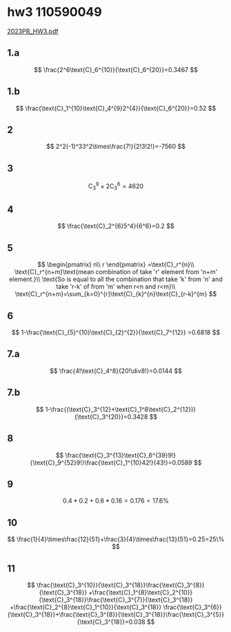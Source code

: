 # hw3 110590049

[2023PB_HW3.pdf](../../assets/pdf/2023PB_HW3.pdf)

## 1.a

$$
\frac{2^6\text{C}_6^{10}}{\text{C}_6^{20}}=0.3467
$$

## 1.b

$$
\frac{\text{C}_1^{10}\text{C}_4^{9}2^{4}}{\text{C}_6^{20}}=0.52
$$

## 2

$$
2^2(-1)^33^2\times\frac{7!}{2!3!2!}=-7560
$$

## 3

$$
\text{C}_3^{9}\times2\text{C}_3^{6}=4620
$$

## 4

$$
\frac{\text{C}_2^{6}5^4}{6^6}=0.2
$$

## 5

$$
\begin{pmatrix}
n\\
r
\end{pmatrix} =\text{C}_r^{n}\\
\text{C}_r^{n+m}\text{mean combination of take 'r' element from 'n+m' element.}\\
\text{So is equal to all the combination that take 'k' from 'n' and take 'r-k' of from 'm' when r<n and r<m}\\
\text{C}_r^{n+m}=\sum_{k=0}^{r}\text{C}_{k}^{n}\text{C}_{r-k}^{m}
$$

## 6

$$
1-\frac{\text{C}_{5}^{10}\text{C}_{2}^{2}}{\text{C}_7^{12}}
=0.6818
$$

## 7.a

$$
\frac{4!\text{C}_4^8}{20!\div8!}=0.0144
$$

## 7.b

$$
1-\frac{(\text{C}_3^{12}+\text{C}_1^8\text{C}_2^{12})}{\text{C}_3^{20}}=0.3428
$$

## 8

$$
\frac{\text{C}_3^{13}\text{C}_6^{39}9!}{\text{C}_9^{52}9!}\frac{\text{C}_1^{10}42!}{43!}=0.0589
$$

## 9

$$
0.4*0.2+0.6*0.16=0.176=17.6\%
$$

## 10

$$
\frac{1}{4}\times\frac{12}{51}+\frac{3}{4}\times\frac{13}{51}=0.25=25\%
$$

## 11

$$
\frac{\text{C}_3^{10}}{\text{C}_3^{18}}\frac{\text{C}_3^{8}}{\text{C}_3^{18}}
+\frac{\text{C}_1^{8}\text{C}_2^{10}}{\text{C}_3^{18}}\frac{\text{C}_3^{7}}{\text{C}_3^{18}}
+\frac{\text{C}_2^{8}\text{C}_1^{10}}{\text{C}_3^{18}}
\frac{\text{C}_3^{6}}{\text{C}_3^{18}}+\frac{\text{C}_3^{8}}{\text{C}_3^{18}}\frac{\text{C}_3^{5}}{\text{C}_3^{18}}=0.038
$$